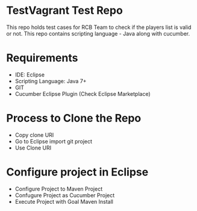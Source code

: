 # TestVagrant Test Repo
This repo holds test cases for RCB Team to check if the players list is valid or not. This repo contains scripting language - Java along with cucumber.

# Requirements
* IDE: Eclipse
* Scripting Language: Java 7+
* GIT
* Cucumber Eclipse Plugin (Check Eclipse Marketplace)

# Process to Clone the Repo
* Copy clone URI
* Go to Eclipse import git project
* Use Clone URI

# Configure project in Eclipse
* Configure Project to Maven Project
* Confugure Project as Cucumber Project
* Execute Project with Goal Maven Install

